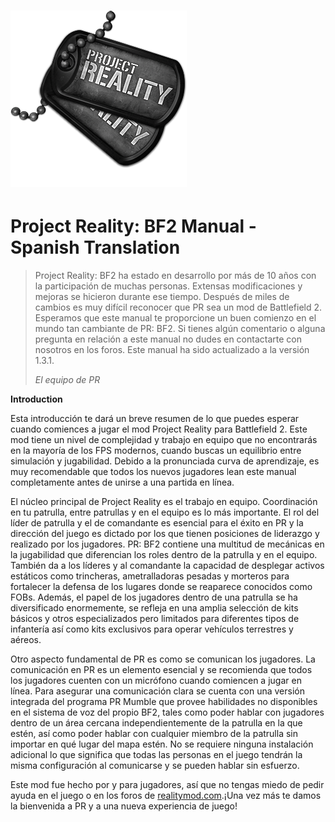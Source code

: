 # ![](/assets/PR_v1_Logo.png)

# **Project Reality: BF2 Manual - Spanish Translation**

> Project Reality: BF2 ha estado en desarrollo por más de 10 años con la participación de muchas personas. Extensas modificaciones y mejoras se hicieron durante ese tiempo. Después de miles de cambios es muy difícil reconocer que PR sea un mod de Battlefield 2. Esperamos que este manual te proporcione un buen comienzo en el mundo tan cambiante de PR: BF2. Si tienes algún comentario o alguna pregunta en relación a este manual no dudes en contactarte con nosotros en los foros. Este manual ha sido actualizado a la versión 1.3.1.
>
> _El equipo de PR_

**Introduction**

Esta introducción te dará un breve resumen de lo que puedes esperar cuando comiences a jugar el mod Project Reality para Battlefield 2. Este mod tiene un nivel de complejidad y trabajo en equipo que no encontrarás en la mayoría de los FPS modernos, cuando buscas un equilibrio entre simulación y jugabilidad. Debido a la pronunciada curva de aprendizaje, es muy recomendable que todos los nuevos jugadores lean este manual completamente antes de unirse a una partida en línea.

El núcleo principal de Project Reality es el trabajo en equipo. Coordinación en tu patrulla, entre patrullas y en el equipo es lo más importante. El rol del líder de patrulla y el de comandante es esencial para el éxito en PR y la dirección del juego es dictado por los que tienen posiciones de liderazgo y realizado por los jugadores. PR: BF2 contiene una multitud de mecánicas en la jugabilidad que diferencian los roles dentro de la patrulla y en el equipo. También da a los líderes y al comandante la capacidad de desplegar activos estáticos como trincheras, ametralladoras pesadas y morteros para fortalecer la defensa de los lugares donde se reaparece conocidos como FOBs. Además, el papel de los jugadores dentro de una patrulla se ha diversificado enormemente, se refleja en una amplia selección de kits básicos y otros especializados pero limitados para diferentes tipos de infantería así como kits exclusivos para operar vehículos terrestres y aéreos.

Otro aspecto fundamental de PR es como se comunican los jugadores. La comunicación en PR es un elemento esencial y se recomienda que todos los jugadores cuenten con un micrófono cuando comiencen a jugar en línea. Para asegurar una comunicación clara se cuenta con una versión integrada del programa PR Mumble que provee habilidades no disponibles en el sistema de voz del propio BF2, tales como poder hablar con jugadores dentro de un área cercana independientemente de la patrulla en la que estén, así como poder hablar con cualquier miembro de la patrulla sin importar en qué lugar del mapa estén. No se requiere ninguna instalación adicional lo que significa que todas las personas en el juego tendrán la misma configuración al comunicarse y se pueden hablar sin esfuerzo.

Este mod fue hecho por y para jugadores, así que no tengas miedo de pedir ayuda en el juego o en los foros de [realitymod.com](http://www.realitymod.com/forum/f360-general-technical-support).¡Una vez más te damos la bienvenida a PR y a una nueva experiencia de juego!

